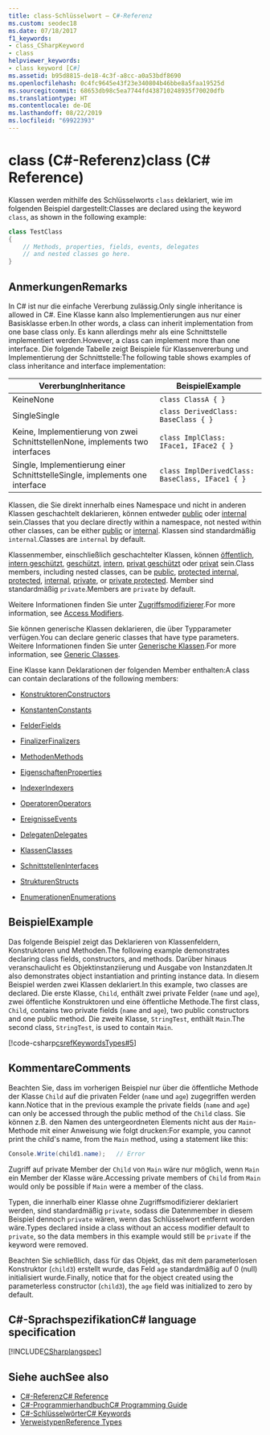 ```yaml
---
title: class-Schlüsselwort – C#-Referenz
ms.custom: seodec18
ms.date: 07/18/2017
f1_keywords:
- class_CSharpKeyword
- class
helpviewer_keywords:
- class keyword [C#]
ms.assetid: b95d8815-de18-4c3f-a8cc-a0a53bdf8690
ms.openlocfilehash: 0c4fc9645e43f23e340804b46bbe8a5faa19525d
ms.sourcegitcommit: 68653db98c5ea7744fd438710248935f70020dfb
ms.translationtype: HT
ms.contentlocale: de-DE
ms.lasthandoff: 08/22/2019
ms.locfileid: "69922393"
---
```

# <a name="class-c-reference"></a><span data-ttu-id="33741-102">class (C#-Referenz)</span><span class="sxs-lookup"><span data-stu-id="33741-102">class (C# Reference)</span></span>

<span data-ttu-id="33741-103">Klassen werden mithilfe des Schlüsselworts `class` deklariert, wie im folgenden Beispiel dargestellt:</span><span class="sxs-lookup"><span data-stu-id="33741-103">Classes are declared using the keyword `class`, as shown in the following example:</span></span>

```csharp
class TestClass
{
    // Methods, properties, fields, events, delegates
    // and nested classes go here.
}
```

## <a name="remarks"></a><span data-ttu-id="33741-104">Anmerkungen</span><span class="sxs-lookup"><span data-stu-id="33741-104">Remarks</span></span>

<span data-ttu-id="33741-105">In C# ist nur die einfache Vererbung zulässig.</span><span class="sxs-lookup"><span data-stu-id="33741-105">Only single inheritance is allowed in C#.</span></span> <span data-ttu-id="33741-106">Eine Klasse kann also Implementierungen aus nur einer Basisklasse erben.</span><span class="sxs-lookup"><span data-stu-id="33741-106">In other words, a class can inherit implementation from one base class only.</span></span> <span data-ttu-id="33741-107">Es kann allerdings mehr als eine Schnittstelle implementiert werden.</span><span class="sxs-lookup"><span data-stu-id="33741-107">However, a class can implement more than one interface.</span></span> <span data-ttu-id="33741-108">Die folgende Tabelle zeigt Beispiele für Klassenvererbung und Implementierung der Schnittstelle:</span><span class="sxs-lookup"><span data-stu-id="33741-108">The following table shows examples of class inheritance and interface implementation:</span></span>

|<span data-ttu-id="33741-109">Vererbung</span><span class="sxs-lookup"><span data-stu-id="33741-109">Inheritance</span></span>|<span data-ttu-id="33741-110">Beispiel</span><span class="sxs-lookup"><span data-stu-id="33741-110">Example</span></span>|
|-----------------|-------------|
|<span data-ttu-id="33741-111">Keine</span><span class="sxs-lookup"><span data-stu-id="33741-111">None</span></span>|`class ClassA { }`|
|<span data-ttu-id="33741-112">Single</span><span class="sxs-lookup"><span data-stu-id="33741-112">Single</span></span>|`class DerivedClass: BaseClass { }`|
|<span data-ttu-id="33741-113">Keine, Implementierung von zwei Schnittstellen</span><span class="sxs-lookup"><span data-stu-id="33741-113">None, implements two interfaces</span></span>|`class ImplClass: IFace1, IFace2 { }`|
|<span data-ttu-id="33741-114">Single, Implementierung einer Schnittstelle</span><span class="sxs-lookup"><span data-stu-id="33741-114">Single, implements one interface</span></span>|`class ImplDerivedClass: BaseClass, IFace1 { }`|

<span data-ttu-id="33741-115">Klassen, die Sie direkt innerhalb eines Namespace und nicht in anderen Klassen geschachtelt deklarieren, können entweder [public](./public.md) oder [internal](./internal.md) sein.</span><span class="sxs-lookup"><span data-stu-id="33741-115">Classes that you declare directly within a namespace, not nested within other classes, can be either [public](./public.md) or [internal](./internal.md).</span></span> <span data-ttu-id="33741-116">Klassen sind standardmäßig `internal`.</span><span class="sxs-lookup"><span data-stu-id="33741-116">Classes are `internal` by default.</span></span>

<span data-ttu-id="33741-117">Klassenmember, einschließlich geschachtelter Klassen, können [öffentlich](public.md), [intern geschützt](protected-internal.md), [geschützt](protected.md), [intern](internal.md), [privat geschützt](private.md) oder [privat](private-protected.md) sein.</span><span class="sxs-lookup"><span data-stu-id="33741-117">Class members, including nested classes, can be [public](public.md), [protected internal](protected-internal.md), [protected](protected.md), [internal](internal.md), [private](private.md), or [private protected](private-protected.md).</span></span> <span data-ttu-id="33741-118">Member sind standardmäßig `private`.</span><span class="sxs-lookup"><span data-stu-id="33741-118">Members are `private` by default.</span></span>

<span data-ttu-id="33741-119">Weitere Informationen finden Sie unter [Zugriffsmodifizierer](../../programming-guide/classes-and-structs/access-modifiers.md).</span><span class="sxs-lookup"><span data-stu-id="33741-119">For more information, see [Access Modifiers](../../programming-guide/classes-and-structs/access-modifiers.md).</span></span>

<span data-ttu-id="33741-120">Sie können generische Klassen deklarieren, die über Typparameter verfügen.</span><span class="sxs-lookup"><span data-stu-id="33741-120">You can declare generic classes that have type parameters.</span></span> <span data-ttu-id="33741-121">Weitere Informationen finden Sie unter [Generische Klassen](../../programming-guide/generics/generic-classes.md).</span><span class="sxs-lookup"><span data-stu-id="33741-121">For more information, see [Generic Classes](../../programming-guide/generics/generic-classes.md).</span></span>

<span data-ttu-id="33741-122">Eine Klasse kann Deklarationen der folgenden Member enthalten:</span><span class="sxs-lookup"><span data-stu-id="33741-122">A class can contain declarations of the following members:</span></span>

- [<span data-ttu-id="33741-123">Konstruktoren</span><span class="sxs-lookup"><span data-stu-id="33741-123">Constructors</span></span>](../../programming-guide/classes-and-structs/constructors.md)

- [<span data-ttu-id="33741-124">Konstanten</span><span class="sxs-lookup"><span data-stu-id="33741-124">Constants</span></span>](../../programming-guide/classes-and-structs/constants.md)

- [<span data-ttu-id="33741-125">Felder</span><span class="sxs-lookup"><span data-stu-id="33741-125">Fields</span></span>](../../programming-guide/classes-and-structs/fields.md)

- [<span data-ttu-id="33741-126">Finalizer</span><span class="sxs-lookup"><span data-stu-id="33741-126">Finalizers</span></span>](../../programming-guide/classes-and-structs/destructors.md)

- [<span data-ttu-id="33741-127">Methoden</span><span class="sxs-lookup"><span data-stu-id="33741-127">Methods</span></span>](../../programming-guide/classes-and-structs/methods.md)

- [<span data-ttu-id="33741-128">Eigenschaften</span><span class="sxs-lookup"><span data-stu-id="33741-128">Properties</span></span>](../../programming-guide/classes-and-structs/properties.md)

- [<span data-ttu-id="33741-129">Indexer</span><span class="sxs-lookup"><span data-stu-id="33741-129">Indexers</span></span>](../../programming-guide/indexers/index.md)

- [<span data-ttu-id="33741-130">Operatoren</span><span class="sxs-lookup"><span data-stu-id="33741-130">Operators</span></span>](../operators/index.md)

- [<span data-ttu-id="33741-131">Ereignisse</span><span class="sxs-lookup"><span data-stu-id="33741-131">Events</span></span>](../../programming-guide/events/index.md)

- [<span data-ttu-id="33741-132">Delegaten</span><span class="sxs-lookup"><span data-stu-id="33741-132">Delegates</span></span>](../../programming-guide/delegates/index.md)

- [<span data-ttu-id="33741-133">Klassen</span><span class="sxs-lookup"><span data-stu-id="33741-133">Classes</span></span>](../../programming-guide/classes-and-structs/classes.md)

- [<span data-ttu-id="33741-134">Schnittstellen</span><span class="sxs-lookup"><span data-stu-id="33741-134">Interfaces</span></span>](../../programming-guide/interfaces/index.md)

- [<span data-ttu-id="33741-135">Strukturen</span><span class="sxs-lookup"><span data-stu-id="33741-135">Structs</span></span>](../../programming-guide/classes-and-structs/structs.md)

- [<span data-ttu-id="33741-136">Enumerationen</span><span class="sxs-lookup"><span data-stu-id="33741-136">Enumerations</span></span>](../../programming-guide/enumeration-types.md)

## <a name="example"></a><span data-ttu-id="33741-137">Beispiel</span><span class="sxs-lookup"><span data-stu-id="33741-137">Example</span></span>

<span data-ttu-id="33741-138">Das folgende Beispiel zeigt das Deklarieren von Klassenfeldern, Konstruktoren und Methoden.</span><span class="sxs-lookup"><span data-stu-id="33741-138">The following example demonstrates declaring class fields, constructors, and methods.</span></span> <span data-ttu-id="33741-139">Darüber hinaus veranschaulicht es Objektinstanziierung und Ausgabe von Instanzdaten.</span><span class="sxs-lookup"><span data-stu-id="33741-139">It also demonstrates object instantiation and printing instance data.</span></span> <span data-ttu-id="33741-140">In diesem Beispiel werden zwei Klassen deklariert.</span><span class="sxs-lookup"><span data-stu-id="33741-140">In this example, two classes are declared.</span></span> <span data-ttu-id="33741-141">Die erste Klasse, `Child`, enthält zwei private Felder (`name` und `age`), zwei öffentliche Konstruktoren und eine öffentliche Methode.</span><span class="sxs-lookup"><span data-stu-id="33741-141">The first class, `Child`, contains two private fields (`name` and `age`), two public constructors and one public method.</span></span> <span data-ttu-id="33741-142">Die zweite Klasse, `StringTest`, enthält `Main`.</span><span class="sxs-lookup"><span data-stu-id="33741-142">The second class, `StringTest`, is used to contain `Main`.</span></span>

[!code-csharp[csrefKeywordsTypes#5](~/samples/snippets/csharp/VS_Snippets_VBCSharp/csrefKeywordsTypes/CS/keywordsTypes.cs#5)]

## <a name="comments"></a><span data-ttu-id="33741-143">Kommentare</span><span class="sxs-lookup"><span data-stu-id="33741-143">Comments</span></span>

<span data-ttu-id="33741-144">Beachten Sie, dass im vorherigen Beispiel nur über die öffentliche Methode der Klasse `Child` auf die privaten Felder (`name` und `age`) zugegriffen werden kann.</span><span class="sxs-lookup"><span data-stu-id="33741-144">Notice that in the previous example the private fields (`name` and `age`) can only be accessed through the public method of the `Child` class.</span></span> <span data-ttu-id="33741-145">Sie können z.B. den Namen des untergeordneten Elements nicht aus der `Main`-Methode mit einer Anweisung wie folgt drucken:</span><span class="sxs-lookup"><span data-stu-id="33741-145">For example, you cannot print the child's name, from the `Main` method, using a statement like this:</span></span>

```csharp
Console.Write(child1.name);   // Error
```

<span data-ttu-id="33741-146">Zugriff auf private Member der `Child` von `Main` wäre nur möglich, wenn `Main` ein Member der Klasse wäre.</span><span class="sxs-lookup"><span data-stu-id="33741-146">Accessing private members of `Child` from `Main` would only be possible if `Main` were a member of the class.</span></span>

<span data-ttu-id="33741-147">Typen, die innerhalb einer Klasse ohne Zugriffsmodifizierer deklariert werden, sind standardmäßig `private`, sodass die Datenmember in diesem Beispiel dennoch `private` wären, wenn das Schlüsselwort entfernt worden wäre.</span><span class="sxs-lookup"><span data-stu-id="33741-147">Types declared inside a class without an access modifier default to `private`, so the data members in this example would still be `private` if the keyword were removed.</span></span>

<span data-ttu-id="33741-148">Beachten Sie schließlich, dass für das Objekt, das mit dem parameterlosen Konstruktor (`child3`) erstellt wurde, das Feld `age` standardmäßig auf 0 (null) initialisiert wurde.</span><span class="sxs-lookup"><span data-stu-id="33741-148">Finally, notice that for the object created using the parameterless constructor (`child3`), the `age` field was initialized to zero by default.</span></span>

## <a name="c-language-specification"></a><span data-ttu-id="33741-149">C#-Sprachspezifikation</span><span class="sxs-lookup"><span data-stu-id="33741-149">C# language specification</span></span>

[!INCLUDE[CSharplangspec](~/includes/csharplangspec-md.md)]

## <a name="see-also"></a><span data-ttu-id="33741-150">Siehe auch</span><span class="sxs-lookup"><span data-stu-id="33741-150">See also</span></span>

- [<span data-ttu-id="33741-151">C#-Referenz</span><span class="sxs-lookup"><span data-stu-id="33741-151">C# Reference</span></span>](../index.md)
- [<span data-ttu-id="33741-152">C#-Programmierhandbuch</span><span class="sxs-lookup"><span data-stu-id="33741-152">C# Programming Guide</span></span>](../../programming-guide/index.md)
- [<span data-ttu-id="33741-153">C#-Schlüsselwörter</span><span class="sxs-lookup"><span data-stu-id="33741-153">C# Keywords</span></span>](./index.md)
- [<span data-ttu-id="33741-154">Verweistypen</span><span class="sxs-lookup"><span data-stu-id="33741-154">Reference Types</span></span>](./reference-types.md)
